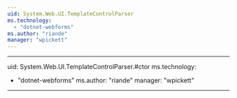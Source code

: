 ```yaml
---
uid: System.Web.UI.TemplateControlParser
ms.technology: 
  - "dotnet-webforms"
ms.author: "riande"
manager: "wpickett"
---
```


---
uid: System.Web.UI.TemplateControlParser.#ctor
ms.technology: 
  - "dotnet-webforms"
ms.author: "riande"
manager: "wpickett"
---
